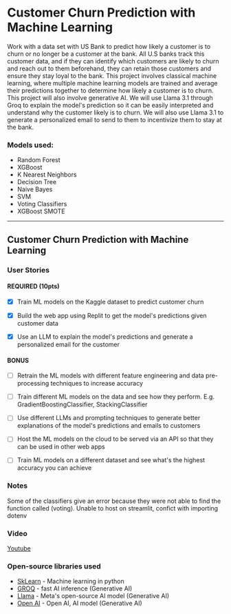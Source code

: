# Customer Churn Prediction with Machine Learning

Work with a data set with US Bank to predict how likely a customer is to churn or no longer be a customer at the bank. 
All U.S banks track this customer data, and if they can identify which customers are likely to churn and reach out to them beforehand, they can retain those customers and ensure they stay loyal to the bank.
This project involves classical machine learning, where multiple machine learning models are trained and average their predictions together to determine how likely a customer is to churn.
This project will also involve  generative AI. We will use Llama 3.1 through Groq to explain the model's prediction so it can be easily interpreted and understand why the customer likely is to churn.
We will also use Llama 3.1 to generate a personalized email to send to them to incentivize them to stay at the bank.

### Models used:
 - Random Forest
 - XGBoost
 - K Nearest Neighbors
 - Decision Tree
 - Naive Bayes
 - SVM
 - Voting Classifiers
 - XGBoost SMOTE

---

## Customer Churn Prediction with Machine Learning

### User Stories

#### REQUIRED (10pts)
- [X] Train ML models on the Kaggle dataset to predict customer churn

- [X] Build the web app using Replit to get the model's predictions given customer data

- [X] Use an LLM to explain the model's predictions and generate a personalized email for the customer

#### BONUS
- [ ] Retrain the ML models with different feature engineering and data pre-processing techniques to increase accuracy

- [ ] Train different ML models on the data and see how they perform. E.g. GradientBoostingClassifier, StackingClassifier

- [ ] Use different LLMs and prompting techniques to generate better explanations of the model's predictions and emails to customers

- [ ] Host the ML models on the cloud to be served via an API so that they can be used in other web apps

- [ ] Train ML models on a different dataset and see what's the highest accuracy you can achieve

### Notes
Some of the classifiers give an error because they were not able to find the function called (voting).
Unable to host on streamlit, confict with importing dotenv

### Video
[Youtube](https://youtu.be/Q-TcfAkj5Eg)

### Open-source libraries used
- [SkLearn](https://scikit-learn.org/stable/) -  Machine learning in python
- [GROQ](https://groq.com/) - fast AI inference (Generative AI)
- [Llama](https://www.llama.com/) - Meta's open-source AI model (Generative AI)
- [Open AI](https://openai.com/) - Open AI, AI model (Generative AI)
